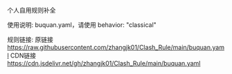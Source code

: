个人自用规则补全

使用说明: buquan.yaml，请使用 behavior: "classical"

规则链接: 
原链接 https://raw.githubusercontent.com/zhangjk01/Clash_Rule/main/buquan.yaml
CDN链接 https://cdn.jsdelivr.net/gh/zhangjk01/Clash_Rule/main/buquan.yaml
